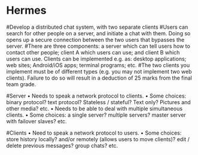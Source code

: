 # Hermes

#Develop a distributed chat system, with two separate clients
#Users can search for other people on a server, and initiate a chat
with them. Doing so opens up a secure connection between the
two users that bypasses the server.
#There are three components: a server which can tell users how
to contact other people; client A which users can use; and client
B which users can use. Clients can be implemented e.g. as:
desktop applications; web sites; Android/iOS apps; terminal
programs; etc.
#The two clients you implement must be of different types
(e.g. you may not implement two web clients). Failure to do so
will result in a deduction of 25 marks from the final team grade.

#Server
• Needs to speak a network protocol to clients.
• Some choices: binary protocol? text protocol? Stateless /
stateful? Text only? Pictures and other media? etc.
• Needs to be able to deal with multiple simultaneous clients.
• Some choices: a single server? multiple servers? master server
with failover slaves? etc.

#Clients
• Need to speak a network protocol to users.
• Some choices: store history locally? and/or remotely (allows
users to move clients)? edit / delete previous messages? group
chats? etc.

